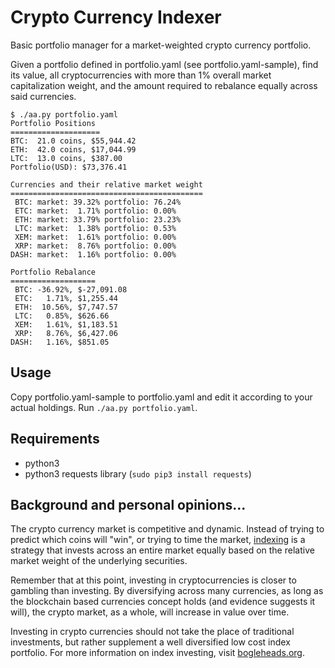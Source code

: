 Crypto Currency Indexer
=======================

Basic portfolio manager for a market-weighted crypto currency portfolio.

Given a portfolio defined in portfolio.yaml (see portfolio.yaml-sample), find
its value, all cryptocurrencies with more than 1% overall market capitalization
weight, and the amount required to rebalance equally across said currencies.

	$ ./aa.py portfolio.yaml
	Portfolio Positions
	====================
	BTC:  21.0 coins, $55,944.42
	ETH:  42.0 coins, $17,044.99
	LTC:  13.0 coins, $387.00
	Portfolio(USD): $73,376.41

	Currencies and their relative market weight
	===========================================
	 BTC: market: 39.32% portfolio: 76.24%
	 ETC: market:  1.71% portfolio: 0.00%
	 ETH: market: 33.79% portfolio: 23.23%
	 LTC: market:  1.38% portfolio: 0.53%
	 XEM: market:  1.61% portfolio: 0.00%
	 XRP: market:  8.76% portfolio: 0.00%
	DASH: market:  1.16% portfolio: 0.00%

	Portfolio Rebalance
	===================
	 BTC: -36.92%, $-27,091.08
	 ETC:   1.71%, $1,255.44
	 ETH:  10.56%, $7,747.57
	 LTC:   0.85%, $626.66
	 XEM:   1.61%, $1,183.51
	 XRP:   8.76%, $6,427.06
	DASH:   1.16%, $851.05

Usage
-----

Copy portfolio.yaml-sample to portfolio.yaml and edit it according to your
actual holdings. Run `./aa.py portfolio.yaml`.

Requirements
------------

- python3
- python3 requests library (`sudo pip3 install requests`)

Background and personal opinions...
-----------------------------------

The crypto currency market is competitive and dynamic. Instead of trying to
predict which coins will "win", or trying to time the market,
[indexing](https://www.bogleheads.org/wiki/Indexing) is a strategy that invests
across an entire market equally based on the relative market weight of the
underlying securities.

Remember that at this point, investing in cryptocurrencies is closer to
gambling than investing. By diversifying across many currencies, as long as the
blockchain based currencies concept holds (and evidence suggests it will), the
crypto market, as a whole, will increase in value over time.

Investing in crypto currencies should not take the place of traditional
investments, but rather supplement a well diversified low cost index portfolio.
For more information on index investing, visit
[bogleheads.org](https://www.bogleheads.org).

